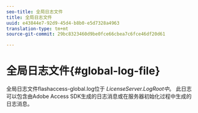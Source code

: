 ```yaml
---
seo-title: 全局日志文件
title: 全局日志文件
uuid: e43844e7-92d9-45d4-b8b0-e5d7328a4963
translation-type: tm+mt
source-git-commit: 29bc8323460d9be0fce66cbea7c6fce46df20d61

---
```



# 全局日志文件{#global-log-file}

全局日志文件flashaccess-global.log位于 *LicenseServer.LogRoot中*。 此日志可以包含由Adobe Access SDK生成的日志消息或在服务器初始化过程中生成的日志消息。
